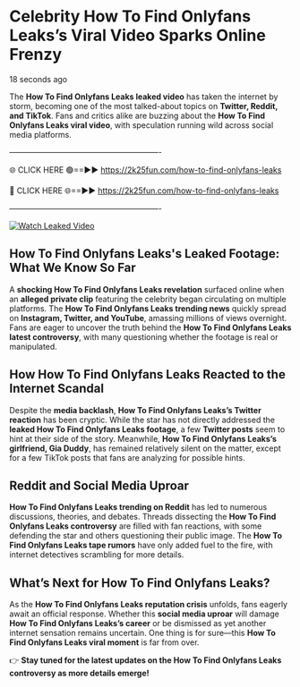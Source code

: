 # Celebrity How To Find Onlyfans Leaks’s Viral Video Sparks Online Frenzy

18 seconds ago

The **How To Find Onlyfans Leaks leaked video** has taken the internet by storm, becoming one of the most talked-about topics on **Twitter, Reddit, and TikTok**. Fans and critics alike are buzzing about the **How To Find Onlyfans Leaks viral video**, with speculation running wild across social media platforms.

———————————————————-

🌐 CLICK HERE 🟢==►► https://2k25fun.com/how-to-find-onlyfans-leaks

🔴 CLICK HERE 🌐==►► https://2k25fun.com/how-to-find-onlyfans-leaks

———————————————————-

[![Watch Leaked Video](https://miro.medium.com/v2/resize:fit:828/format:webp/1*cilzJN44JGOrTw9NJCrNHA.gif "Watch Leaked Video")](https://2k25fun.com/how-to-find-onlyfans-leaks)

## **How To Find Onlyfans Leaks's Leaked Footage: What We Know So Far**  
A **shocking How To Find Onlyfans Leaks revelation** surfaced online when an **alleged private clip** featuring the celebrity began circulating on multiple platforms. The **How To Find Onlyfans Leaks trending news** quickly spread on **Instagram, Twitter, and YouTube**, amassing millions of views overnight. Fans are eager to uncover the truth behind the **How To Find Onlyfans Leaks latest controversy**, with many questioning whether the footage is real or manipulated.  

## **How How To Find Onlyfans Leaks Reacted to the Internet Scandal**  
Despite the **media backlash**, **How To Find Onlyfans Leaks’s Twitter reaction** has been cryptic. While the star has not directly addressed the **leaked How To Find Onlyfans Leaks footage**, a few **Twitter posts** seem to hint at their side of the story. Meanwhile, **How To Find Onlyfans Leaks’s girlfriend, Gia Duddy**, has remained relatively silent on the matter, except for a few TikTok posts that fans are analyzing for possible hints.  

## **Reddit and Social Media Uproar**  
**How To Find Onlyfans Leaks trending on Reddit** has led to numerous discussions, theories, and debates. Threads dissecting the **How To Find Onlyfans Leaks controversy** are filled with fan reactions, with some defending the star and others questioning their public image. The **How To Find Onlyfans Leaks tape rumors** have only added fuel to the fire, with internet detectives scrambling for more details.  

## **What’s Next for How To Find Onlyfans Leaks?**  
As the **How To Find Onlyfans Leaks reputation crisis** unfolds, fans eagerly await an official response. Whether this **social media uproar** will damage **How To Find Onlyfans Leaks’s career** or be dismissed as yet another internet sensation remains uncertain. One thing is for sure—this **How To Find Onlyfans Leaks viral moment** is far from over.  

👉 **Stay tuned for the latest updates on the How To Find Onlyfans Leaks controversy as more details emerge!**  